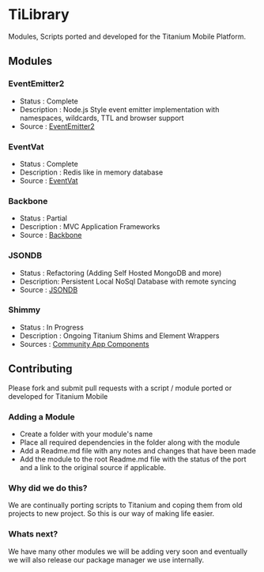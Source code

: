 # TiLibrary

Modules, Scripts ported and developed for the Titanium Mobile Platform.

## Modules

### EventEmitter2
  - Status : Complete
  - Description : Node.js Style event emitter implementation with namespaces, wildcards, TTL and browser support
  - Source : [EventEmitter2](https://github.com/hij1nx/EventEmitter2)

### EventVat
  - Status : Complete
  - Description : Redis like in memory database
  - Source : [EventVat](https://github.com/hij1nx/EventVat)

### Backbone
  - Status : Partial
  - Description : MVC Application Frameworks
  - Source : [Backbone](https://github.com/documentcloud/backbone)

### JSONDB
  - Status : Refactoring (Adding Self Hosted MongoDB and more)
  - Description: Persistent Local NoSql Database with remote syncing
  - Source : [JSONDB](https://github.com/dan-eyles/jsondb-public)

### Shimmy
  - Status : In Progress
  - Description : Ongoing Titanium Shims and Element Wrappers
  - Sources : [Community App Components](https://github.com/appcelerator-titans/App/blob/master/Community/Resources/ui/components.js)

## Contributing

Please fork and submit pull requests with a script / module ported or developed for Titanium Mobile

### Adding a Module

  - Create a folder with your module's name
  - Place all required dependencies in the folder along with the module
  - Add a Readme.md file with any notes and changes that have been made
  - Add the module to the root Readme.md file with the status of the port and a link to the original source if applicable.

### Why did we do this?

We are continually porting scripts to Titanium and coping them from old projects to new project. So this is our way of making life easier.

### Whats next?

We have many other modules we will be adding very soon and eventually we will also release our package manager we use internally.